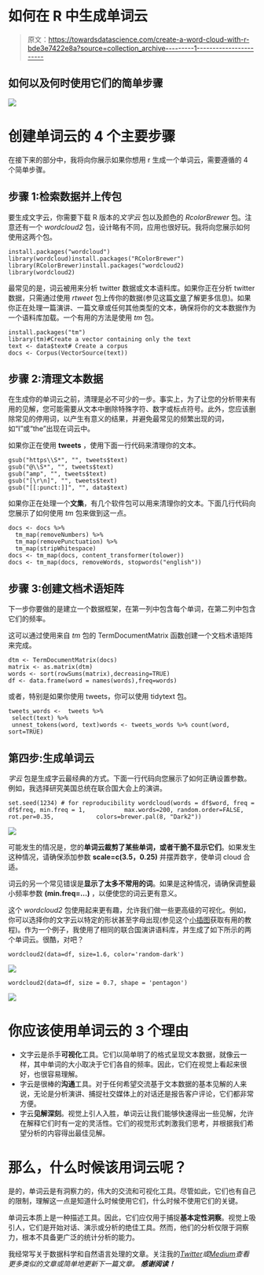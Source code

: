 # 如何在 R 中生成单词云

> 原文：<https://towardsdatascience.com/create-a-word-cloud-with-r-bde3e7422e8a?source=collection_archive---------1----------------------->

## 如何以及何时使用它们的简单步骤

![](img/d52d9558e099c4e5f02a2c2cadf51da0.png)

# 创建单词云的 4 个主要步骤

在接下来的部分中，我将向你展示如果你想用 r 生成一个单词云，需要遵循的 4 个简单步骤。

## 步骤 1:检索数据并上传包

要生成文字云，你需要下载 R 版本的*文字云* 包以及颜色的 *RcolorBrewer* 包。注意还有一个 *wordcloud2* 包，设计略有不同，应用也很好玩。我将向您展示如何使用这两个包。

```
install.packages("wordcloud")
library(wordcloud)install.packages("RColorBrewer")
library(RColorBrewer)install.packages("wordcloud2)
library(wordcloud2)
```

最常见的是，词云被用来分析 twitter 数据或文本语料库。如果你正在分析 twitter 数据，只需通过使用 *rtweet* 包上传你的数据(参见这篇[文章](/a-guide-to-mining-and-analysing-tweets-with-r-2f56818fdd16)了解更多信息)。如果你正在处理一篇演讲、一篇文章或任何其他类型的文本，确保将你的文本数据作为一个语料库加载。一个有用的方法是使用 *tm* 包。

```
install.packages("tm")
library(tm)#Create a vector containing only the text
text <- data$text# Create a corpus  
docs <- Corpus(VectorSource(text))
```

## 步骤 2:清理文本数据

在生成你的单词云之前，清理是必不可少的一步。事实上，为了让您的分析带来有用的见解，您可能需要从文本中删除特殊字符、数字或标点符号。此外，您应该删除常见的停用词，以产生有意义的结果，并避免最常见的频繁出现的词，如“I”或“the”出现在词云中。

如果你正在使用 **tweets** ，使用下面一行代码来清理你的文本。

```
gsub("https\\S*", "", tweets$text) 
gsub("@\\S*", "", tweets$text) 
gsub("amp", "", tweets$text) 
gsub("[\r\n]", "", tweets$text)
gsub("[[:punct:]]", "", data$text)
```

如果你正在处理一个**文集**，有几个软件包可以用来清理你的文本。下面几行代码向您展示了如何使用 *tm* 包来做到这一点。

```
docs <- docs %>%
  tm_map(removeNumbers) %>%
  tm_map(removePunctuation) %>%
  tm_map(stripWhitespace)
docs <- tm_map(docs, content_transformer(tolower))
docs <- tm_map(docs, removeWords, stopwords("english"))
```

## 步骤 3:创建文档术语矩阵

下一步你要做的是建立一个数据框架，在第一列中包含每个单词，在第二列中包含它们的频率。

这可以通过使用来自 *tm* 包的 TermDocumentMatrix 函数创建一个文档术语矩阵来完成。

```
dtm <- TermDocumentMatrix(docs) 
matrix <- as.matrix(dtm) 
words <- sort(rowSums(matrix),decreasing=TRUE) 
df <- data.frame(word = names(words),freq=words)
```

或者，特别是如果你使用 tweets，你可以使用 tidytext 包。

```
tweets_words <-  tweets %>%
 select(text) %>%
 unnest_tokens(word, text)words <- tweets_words %>% count(word, sort=TRUE)
```

## 第四步:生成单词云

*字云* 包是生成字云最经典的方式。下面一行代码向您展示了如何正确设置参数。例如，我选择研究美国总统在联合国大会上的演讲。

```
set.seed(1234) # for reproducibility wordcloud(words = df$word, freq = df$freq, min.freq = 1,           max.words=200, random.order=FALSE, rot.per=0.35,            colors=brewer.pal(8, "Dark2"))
```

![](img/3663e875a06e55486e18165ccf49b0bb.png)

可能发生的情况是，您的**单词云裁剪了某些单词，或者干脆不显示它们**。如果发生这种情况，请确保添加参数 **scale=c(3.5，0.25)** 并摆弄数字，使单词 cloud 合适。

词云的另一个常见错误是**显示了太多不常用的词**。如果是这种情况，请确保调整最小频率参数 **(min.freq=…)** ，以便使您的词云更有意义。

这个 *wordcloud2* 包使用起来更有趣，允许我们做一些更高级的可视化。例如，你可以选择你的文字云以特定的形状甚至字母出现(参见这个[小插图](https://cran.r-project.org/web/packages/wordcloud2/vignettes/wordcloud.html#lettercloud-function)获取有用的教程)。作为一个例子，我使用了相同的联合国演讲语料库，并生成了如下所示的两个单词云。很酷，对吧？

```
wordcloud2(data=df, size=1.6, color='random-dark')
```

![](img/08296853757afb0153ffe7523583c920.png)

```
wordcloud2(data=df, size = 0.7, shape = 'pentagon')
```

![](img/624b62d40eb738a2c2b11e50ade5f0c5.png)

# 你应该使用单词云的 3 个理由

*   文字云是杀手**可视化**工具。它们以简单明了的格式呈现文本数据，就像云一样，其中单词的大小取决于它们各自的频率。因此，它们在视觉上看起来很好，也很容易理解。
*   字云是很棒的**沟通**工具。对于任何希望交流基于文本数据的基本见解的人来说，无论是分析演讲、捕捉社交媒体上的对话还是报告客户评论，它们都非常方便。
*   字云**见解深刻**。视觉上引人入胜，单词云让我们能够快速得出一些见解，允许在解释它们时有一定的灵活性。它们的视觉形式刺激我们思考，并根据我们希望分析的内容得出最佳见解。

# 那么，什么时候该用词云呢？

是的，单词云是有洞察力的，伟大的交流和可视化工具。尽管如此，它们也有自己的限制，理解这一点是知道什么时候使用它们，什么时候不使用它们的关键。

单词云本质上是一种描述工具。因此，它们应仅用于捕捉**基本定性洞察**。视觉上吸引人，它们是开始对话、演示或分析的绝佳工具。然而，他们的分析仅限于洞察力，根本不具备更广泛的统计分析的能力。

我经常写关于数据科学和自然语言处理的文章。关注我的[*Twitter*](https://twitter.com/celine_vdr)*或*[*Medium*](https://medium.com/@celine.vdr)*查看更多类似的文章或简单地更新下一篇文章。* ***感谢阅读！***